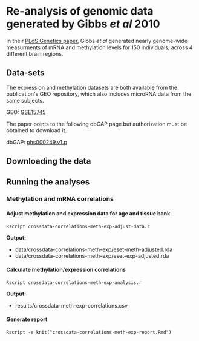 # Re-analysis of genomic data generated by Gibbs *et al* 2010

In their [PLoS Genetics paper](http://www.plosgenetics.org/article/info:doi/10.1371/journal.pgen.1000952), Gibbs *et al* generated nearly genome-wide measurments of mRNA and methylation levels for 150 individuals, across 4 different brain regions. 

## Data-sets

The expression and methylation datasets are both available from the publication's GEO repository, which also includes microRNA data from the same subjects.

GEO: [GSE15745](http://www.ncbi.nlm.nih.gov/geo/query/acc.cgi?acc=GSE15745)

The paper points to the following dbGAP page but authorization must be obtained to download it.

dbGAP: [phs000249.v1.p](http://www.ncbi.nlm.nih.gov/projects/gap/cgi-bin/study.cgi?study_id=phs000249.v1.p1)

## Downloading the data

## Running the analyses

### Methylation and mRNA correlations

#### Adjust methylation and expression data for age and tissue bank
`Rscript crossdata-correlations-meth-exp-adjust-data.r`

__Output:__ 
* data/crossdata-correlations-meth-exp/eset-meth-adjusted.rda
* data/crossdata-correlations-meth-exp/eset-exp-adjusted.rda

#### Calculate methylation/expression correlations
`Rscript crossdata-correlations-meth-exp-analysis.r`

__Output:__
* results/crossdata-meth-exp-correlations.csv

#### Generate report
`Rscript -e knit("crossdata-correlations-meth-exp-report.Rmd")`

